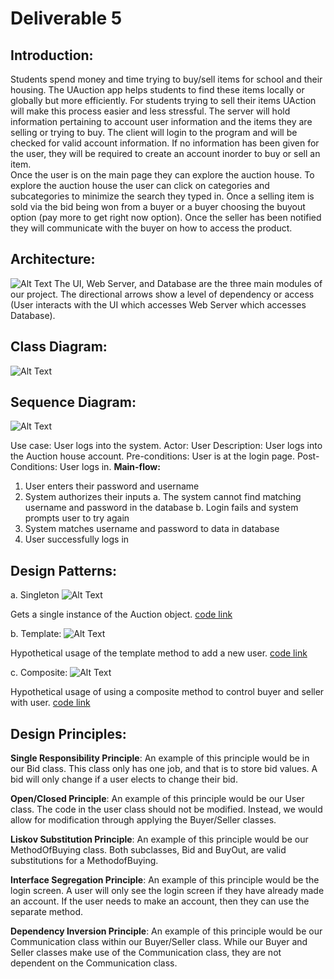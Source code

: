 # Deliverable 5

## Introduction:
Students spend money and time trying to buy/sell items for school and their housing. The UAuction app helps students to 
find these items locally or globally but more efficiently. For students trying to sell their items UAction will make this 
process easier and less stressful. The server will hold information pertaining to account user information and the items 
they are selling or trying to buy. The client will login to the program and will be checked for valid account information. 
If no information has been given for the user, they will be required to create an account inorder to buy or sell an item.  
Once the user is on the main page they can explore the auction house. To explore the auction house the user can click on 
categories and subcategories to minimize the search they typed in.  Once a selling item is sold via the bid being won from 
a buyer or a buyer choosing the buyout option (pay more to get right now option). Once the seller has been notified they 
will communicate with the buyer on how to access the product.

## Architecture:
![Alt Text](https://i.imgur.com/fwWXEul.jpg)
The UI, Web Server, and Database are the three main modules of our project. The directional arrows show a level of dependency 
or access (User interacts with the UI which accesses Web Server which accesses Database).

## Class Diagram:
![Alt Text](https://i.imgur.com/E0gVyMh.png)

## Sequence Diagram:
![Alt Text](https://i.imgur.com/Y3NkPPh.png)

Use case: User logs into the system.
Actor: User
Description: User logs into the Auction house account.
Pre-conditions: User is at the login page.
Post-Conditions: User logs in.
__Main-flow:__
  1. User enters their password and username
  2. System authorizes their inputs
    a. The system cannot find matching username and password in the database
    b. Login fails and system prompts user to try again
  3. System matches username and password to data in database
  4. User successfully logs in

## Design Patterns:
  a. Singleton
  ![Alt Text](https://i.imgur.com/3fWBHKp.png)
  
  Gets a single instance of the Auction object. [code link](https://github.com/didyousaythat/Software_Engineering_group/blob/master/Deliverable_5/Auction.java)
  
  b. Template:
  ![Alt Text](https://i.imgur.com/chTodKM.png)
  
  Hypothetical usage of the template method to add a new user. [code link](https://github.com/didyousaythat/Software_Engineering_group/blob/master/Deliverable_5/User.java)
  
  c. Composite:
  ![Alt Text](https://i.imgur.com/qbMHXeD.jpg)
  
  Hypothetical usage of using a composite method to control buyer and seller with user. [code link](https://github.com/didyousaythat/Software_Engineering_group/blob/master/Deliverable_5/Composite.java)

## Design Principles:

__Single Responsibility Principle__: An example of this principle would be in our Bid class. This class only has one job, 
and that is to store bid values. A bid will only change if a user elects to change their bid.

__Open/Closed Principle__: An example of this principle would be our User class. The code in the user class should not be 
modified. Instead, we would allow for modification through applying the Buyer/Seller classes.

__Liskov Substitution Principle__: An example of this principle would be our MethodOfBuying class. Both subclasses, Bid and 
BuyOut, are valid substitutions for a MethodofBuying. 

__Interface Segregation Principle__: An example of this principle would be the login screen. A user will only see the login 
screen if they have already made an account. If the user needs to make an account, then they can use the separate method.

__Dependency Inversion Principle__: An example of this principle would be our Communication class within our Buyer/Seller 
class. While our Buyer and Seller classes make use of the Communication class, they are not dependent on the Communication class. 
